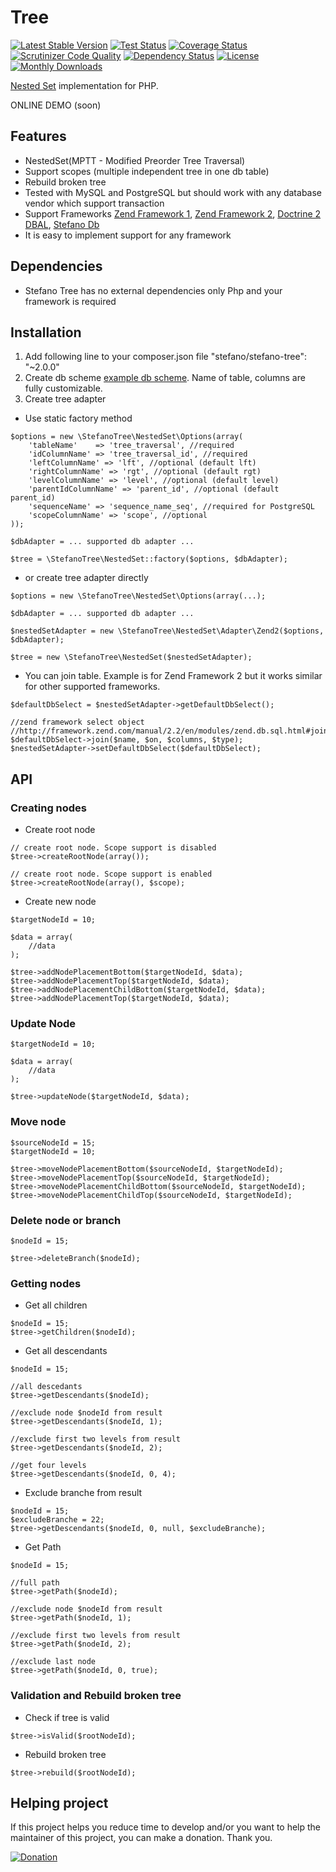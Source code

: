 # Tree

[![Latest Stable Version](https://poser.pugx.org/stefano/stefano-tree/version)](https://packagist.org/packages/stefano/stefano-tree)
[![Test Status](https://secure.travis-ci.org/bartko-s/stefano-tree.png?branch=master)](https://travis-ci.org/bartko-s/stefano-tree) 
[![Coverage Status](https://coveralls.io/repos/github/bartko-s/stefano-tree/badge.svg?branch=master)](https://coveralls.io/github/bartko-s/stefano-tree?branch=master)
[![Scrutinizer Code Quality](https://scrutinizer-ci.com/g/bartko-s/stefano-tree/badges/quality-score.png?b=master)](https://scrutinizer-ci.com/g/bartko-s/stefano-tree/?branch=master) 
[![Dependency Status](https://www.versioneye.com/user/projects/53d26035851c5679c9000267/badge.svg?style=flat)](https://www.versioneye.com/user/projects/53d26035851c5679c9000267)
[![License](https://poser.pugx.org/stefano/stefano-tree/license)](https://packagist.org/packages/stefano/stefano-tree)
[![Monthly Downloads](https://poser.pugx.org/stefano/stefano-tree/d/monthly)](https://packagist.org/packages/stefano/stefano-tree)

[Nested Set](https://en.wikipedia.org/wiki/Nested_set_model) implementation for PHP.

ONLINE DEMO (soon)

## Features

 - NestedSet(MPTT - Modified Preorder Tree Traversal)
 - Support scopes (multiple independent tree in one db table)
 - Rebuild broken tree
 - Tested with MySQL and PostgreSQL but should work with any database vendor which support transaction
 - Support Frameworks [Zend Framework 1](https://framework.zend.com/manual/1.12/en/zend.db.html), [Zend Framework 2](https://framework.zend.com/manual/2.4/en/index.html#zend-db), [Doctrine 2 DBAL](http://docs.doctrine-project.org/projects/doctrine-dbal/en/latest/), [Stefano Db](https://github.com/bartko-s/stefano-db)
 - It is easy to implement support for any framework

## Dependencies
- Stefano Tree has no external dependencies only Php and your framework is required

## Installation

1. Add following line to your composer.json file "stefano/stefano-tree": "~2.0.0"
2. Create db scheme [example db scheme](https://github.com/bartko-s/stefano-tree/tree/master/sql). Name of table, columns are fully customizable.
3. Create tree adapter

- Use static factory method
```
$options = new \StefanoTree\NestedSet\Options(array(
    'tableName'    => 'tree_traversal', //required
    'idColumnName' => 'tree_traversal_id', //required
    'leftColumnName' => 'lft', //optional (default lft)
    'rightColumnName' => 'rgt', //optional (default rgt)
    'levelColumnName' => 'level', //optional (default level)
    'parentIdColumnName' => 'parent_id', //optional (default parent_id)
    'sequenceName' => 'sequence_name_seq', //required for PostgreSQL
    'scopeColumnName' => 'scope', //optional
));

$dbAdapter = ... supported db adapter ...

$tree = \StefanoTree\NestedSet::factory($options, $dbAdapter);
```

- or create tree adapter directly
```
$options = new \StefanoTree\NestedSet\Options(array(...);

$dbAdapter = ... supported db adapter ...

$nestedSetAdapter = new \StefanoTree\NestedSet\Adapter\Zend2($options, $dbAdapter);

$tree = new \StefanoTree\NestedSet($nestedSetAdapter);
```

- You can join table. Example is for Zend Framework 2 but it works similar for other supported frameworks.
```
$defaultDbSelect = $nestedSetAdapter->getDefaultDbSelect();

//zend framework select object
//http://framework.zend.com/manual/2.2/en/modules/zend.db.sql.html#join
$defaultDbSelect->join($name, $on, $columns, $type);
$nestedSetAdapter->setDefaultDbSelect($defaultDbSelect);
```

## API

### Creating nodes

- Create root node

```
// create root node. Scope support is disabled
$tree->createRootNode(array());

// create root node. Scope support is enabled
$tree->createRootNode(array(), $scope);
```

- Create new node

```
$targetNodeId = 10;

$data = array(
    //data
);

$tree->addNodePlacementBottom($targetNodeId, $data);
$tree->addNodePlacementTop($targetNodeId, $data);
$tree->addNodePlacementChildBottom($targetNodeId, $data);
$tree->addNodePlacementTop($targetNodeId, $data);
```

### Update Node

```
$targetNodeId = 10;

$data = array(
    //data
);

$tree->updateNode($targetNodeId, $data);
```

### Move node

```
$sourceNodeId = 15;
$targetNodeId = 10;

$tree->moveNodePlacementBottom($sourceNodeId, $targetNodeId);
$tree->moveNodePlacementTop($sourceNodeId, $targetNodeId);
$tree->moveNodePlacementChildBottom($sourceNodeId, $targetNodeId);
$tree->moveNodePlacementChildTop($sourceNodeId, $targetNodeId);
```

### Delete node or branch

```
$nodeId = 15;

$tree->deleteBranch($nodeId);
```

### Getting nodes

- Get all children

```
$nodeId = 15;
$tree->getChildren($nodeId);
```

- Get all descendants

```
$nodeId = 15;

//all descedants
$tree->getDescendants($nodeId);

//exclude node $nodeId from result
$tree->getDescendants($nodeId, 1);

//exclude first two levels from result
$tree->getDescendants($nodeId, 2);

//get four levels
$tree->getDescendants($nodeId, 0, 4);
```

- Exclude branche from  result

```
$nodeId = 15;
$excludeBranche = 22;
$tree->getDescendants($nodeId, 0, null, $excludeBranche);
```

- Get Path

```
$nodeId = 15;

//full path
$tree->getPath($nodeId);

//exclude node $nodeId from result
$tree->getPath($nodeId, 1);

//exclude first two levels from result
$tree->getPath($nodeId, 2);

//exclude last node
$tree->getPath($nodeId, 0, true);
```

### Validation and Rebuild broken tree

- Check if tree is valid

```
$tree->isValid($rootNodeId);
```

- Rebuild broken tree

```
$tree->rebuild($rootNodeId);
```
## Helping project

If this project helps you reduce time to develop and/or you want to help the maintainer of this project, you can make a donation. Thank you.

[![Donation](https://pledgie.com/campaigns/33410.png?skin_name=chrome)](https://pledgie.com/campaigns/33410)
